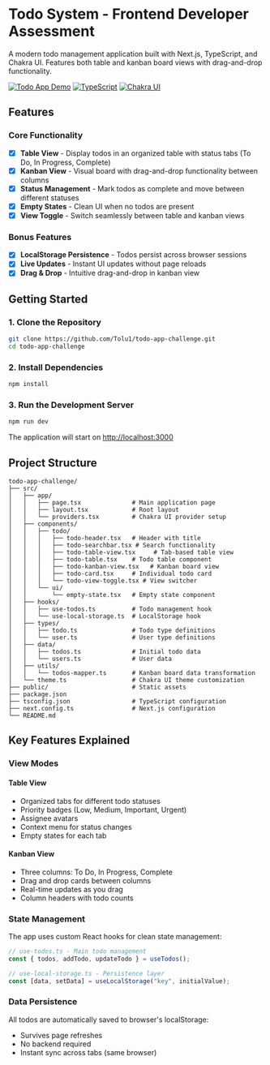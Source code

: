 # Todo System - Frontend Developer Assessment

A modern todo management application built with Next.js, TypeScript, and Chakra UI. Features both table and kanban board views with drag-and-drop functionality.

[![Todo App Demo](https://img.shields.io/badge/Next.js-15.5.4-black?logo=next.js)](https://nextjs.org/)
[![TypeScript](https://img.shields.io/badge/TypeScript-5.0-blue?logo=typescript)](https://www.typescriptlang.org/)
[![Chakra UI](https://img.shields.io/badge/Chakra_UI-3.27.0-teal?logo=chakra-ui)](https://chakra-ui.com/)

## Features

### Core Functionality

- [x] **Table View** - Display todos in an organized table with status tabs (To Do, In Progress, Complete)
- [x] **Kanban View** - Visual board with drag-and-drop functionality between columns
- [x] **Status Management** - Mark todos as complete and move between different statuses
- [x] **Empty States** - Clean UI when no todos are present
- [x] **View Toggle** - Switch seamlessly between table and kanban views

### Bonus Features

- [x] **LocalStorage Persistence** - Todos persist across browser sessions
- [x] **Live Updates** - Instant UI updates without page reloads
- [x] **Drag & Drop** - Intuitive drag-and-drop in kanban view

## Getting Started

### 1. Clone the Repository

```bash
git clone https://github.com/Tolu1/todo-app-challenge.git
cd todo-app-challenge
```

### 2. Install Dependencies

```bash
npm install
```

### 3. Run the Development Server

```bash
npm run dev
```

The application will start on [http://localhost:3000](http://localhost:3000)

## Project Structure

```
todo-app-challenge/
├── src/
│   ├── app/
│   │   ├── page.tsx              # Main application page
│   │   ├── layout.tsx            # Root layout
│   │   └── providers.tsx         # Chakra UI provider setup
│   ├── components/
│   │   ├── todo/
│   │   │   ├── todo-header.tsx   # Header with title
│   │   │   ├── todo-searchbar.tsx # Search functionality
│   │   │   ├── todo-table-view.tsx     # Tab-based table view
│   │   │   ├── todo-table.tsx    # Todo table component
│   │   │   ├── todo-kanban-view.tsx   # Kanban board view
│   │   │   ├── todo-card.tsx     # Individual todo card
│   │   │   └── todo-view-toggle.tsx # View switcher
│   │   └── ui/
│   │       └── empty-state.tsx   # Empty state component
│   ├── hooks/
│   │   ├── use-todos.ts          # Todo management hook
│   │   └── use-local-storage.ts  # LocalStorage hook
│   ├── types/
│   │   ├── todo.ts               # Todo type definitions
│   │   └── user.ts               # User type definitions
│   ├── data/
│   │   ├── todos.ts              # Initial todo data
│   │   └── users.ts              # User data
│   ├── utils/
│   │   └── todos-mapper.ts       # Kanban board data transformation
│   └── theme.ts                  # Chakra UI theme customization
├── public/                       # Static assets
├── package.json
├── tsconfig.json                 # TypeScript configuration
├── next.config.ts                # Next.js configuration
└── README.md
```

## Key Features Explained

### View Modes

#### Table View

- Organized tabs for different todo statuses
- Priority badges (Low, Medium, Important, Urgent)
- Assignee avatars
- Context menu for status changes
- Empty states for each tab

#### Kanban View

- Three columns: To Do, In Progress, Complete
- Drag and drop cards between columns
- Real-time updates as you drag
- Column headers with todo counts

### State Management

The app uses custom React hooks for clean state management:

```typescript
// use-todos.ts - Main todo management
const { todos, addTodo, updateTodo } = useTodos();

// use-local-storage.ts - Persistence layer
const [data, setData] = useLocalStorage("key", initialValue);
```

### Data Persistence

All todos are automatically saved to browser's localStorage:

- Survives page refreshes
- No backend required
- Instant sync across tabs (same browser)
